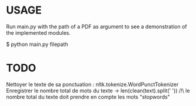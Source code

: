 USAGE
=====

Run main.py with the path of a PDF as argument to see a demonstration of the implemented modules.

$ python main.py filepath

TODO
====

Nettoyer le texte de sa ponctuation : nltk.tokenize.WordPunctTokenizer
Enregistrer le nombre total de mots du texte -> len(clean(text).split(' '))
/!\ le nombre total du texte doit prendre en compte les mots "stopwords"
